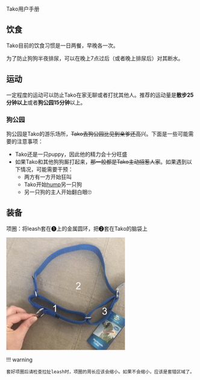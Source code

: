 Tako用户手册



## 饮食

Tako目前的饮食习惯是一日两餐，早晚各一次。

为了防止狗狗半夜排尿，可以在晚上7点过后（或者晚上排尿后）对其断水。



## 运动

一定程度的运动可以防止Tako在家无聊或者打扰其他人。推荐的运动量是**散步25分钟以上**或者**狗公园15分钟**以上。

### 狗公园

狗公园是Tako的游乐场所，<strike>Tako去狗公园比见到亲爹还高兴</strike>。下面是一些可能需要的注意事项：

* Tako还是一只puppy，因此他的精力会十分旺盛
* 如果Tako和其他狗狗厮打起来，<strike>那一般都是Tako主动招惹人家</strike>。如果遇到以下情况，可能需要干预：
  * 两方有一方开始狂叫
  * Tako开始[hump](https://tenor.com/bltja.gif)另一只狗
  * 另一只狗的主人开始翻白眼🙄

## 装备

项圈：将leash套在❶上的金属圆环，把❷套在Tako的脑袋上

![项圈示意图](img/collar_use.jpg)

!!! warning

    套好项圈后请检查拉扯leash时，项圈的周长应该会缩小。如果不会缩小，应该是套错区域了。

